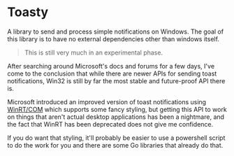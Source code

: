 # Toasty

A library to send and process simple notifications on Windows.
The goal of this library is to have no external dependencies other than windows itself.

> This is still very much in an experimental phase.

After searching around Microsoft's docs and forums for a few days,
I've come to the conclusion that while there are newer APIs for sending toast notifications,
Win32 is still by far the most stable and future-proof API there is.

Microsoft introduced an improved version of toast notifications using [WinRT/COM](https://learn.microsoft.com/en-us/windows/apps/design/shell/tiles-and-notifications/toast-notifications-overview)
which supports some fancy styling, but getting this API to work on things that aren't actual desktop applications has been a nightmare,
and the fact that WinRT has been deprecated does not give me confidence.

If you do want that styling, it'll probably be easier to use a powershell script to do the work for you and there are some Go libraries that already do that.
